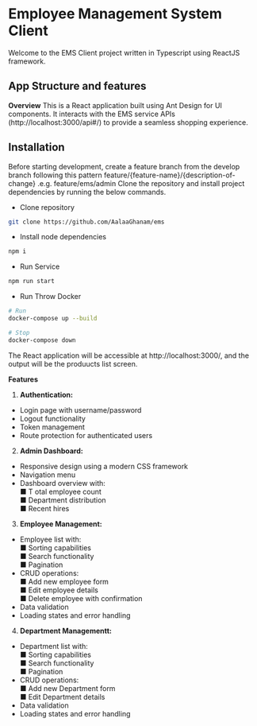 # Employee Management System Client

Welcome to the EMS Client project written in Typescript using ReactJS framework.

## App Structure and features
 
**Overview**
This is a React application built using Ant Design for UI components. It interacts with the EMS service APIs (http://localhost:3000/api#/) to provide a seamless shopping experience.<br />

## Installation

Before starting development, create a feature branch from the develop branch following this pattern
feature/{feature-name}/{description-of-change} .e.g. feature/ems/admin
Clone the repository and install project dependencies by running the below commands.

- Clone repository

```sh
git clone https://github.com/AalaaGhanam/ems
```

- Install node dependencies

```sh
npm i
```

- Run Service

```sh
npm run start
```

- Run Throw Docker
```sh
# Run
docker-compose up --build

# Stop
docker-compose down
```

The React application will be accessible at http://localhost:3000/, and the output will be the produucts list screen.

**Features**
1. **Authentication:**<br />
-  Login page with username/password <br />
- Logout functionality <br />
- Token management <br />
- Route protection for authenticated users<br />
2. **Admin Dashboard:**<br />
- Responsive design using a modern CSS framework<br />
- Navigation menu<br />
- Dashboard overview with:<br />
■ T otal employee count<br />
■ Department distribution<br />
■ Recent hires<br />
3. **Employee Management:**<br />
- Employee list with:<br />
■ Sorting capabilities<br />
■ Search functionality<br />
■ Pagination<br />
- CRUD operations:<br />
■ Add new employee form<br />
■ Edit employee details<br />
■ Delete employee with confirmation<br />
- Data validation<br />
- Loading states and error handling<br />
4. **Department Managementt:**<br />
- Department list with:<br />
■ Sorting capabilities<br />
■ Search functionality<br />
■ Pagination<br />
- CRUD operations:<br />
■ Add new Department form<br />
■ Edit Department details<br />
- Data validation<br />
- Loading states and error handling<br />
